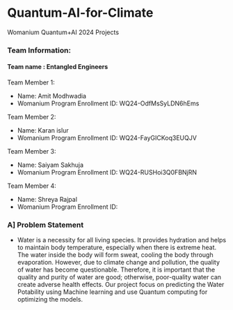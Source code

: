 # Quantum-AI-for-Climate
Womanium Quantum+AI 2024 Projects


### Team Information:
#### Team name : Entangled Engineers
Team Member 1:
 - Name: Amit Modhwadia 
 - Womanium Program Enrollment ID: WQ24-OdfMsSyLDN6hEms

Team Member 2:
 - Name: Karan islur
 - Womanium Program Enrollment ID: WQ24-FayGICKoq3EUQJV

Team Member 3:
 - Name: Saiyam Sakhuja 
 - Womanium Program Enrollment ID: WQ24-RUSHoi3Q0FBNjRN

Team Member 4:
 - Name: Shreya Rajpal  
 - Womanium Program Enrollment ID: 

### A] Problem Statement
 - Water is a necessity for all living species. It provides hydration and helps to maintain body temperature, especially when there is extreme heat. The water inside the body will form sweat, cooling the body through evaporation. However, due to climate change and pollution, the quality of water has become questionable. Therefore, it is important that the quality and purity of water are good; otherwise, poor-quality water can create adverse health effects. Our project focus on predicting the Water Potability using Machine learning and use Quantum computing for optimizing the models. 
